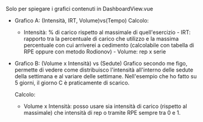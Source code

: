 Solo per spiegare i grafici contenuti in DashboardView.vue

- Grafico A: (Intensità, IRT, Volume)vs(Tempo)
  Calcolo:

  - Intensità: % di carico rispetto al massimale di quell'esercizio - IRT: rapporto tra la percentuale di carico che utilizzo e la massima percentuale con cui arriverei a cedimento (calcolabile con tabella di RPE oppure con metodo Rodionov) - Volume: rep x serie

- Grafico B: (Volume x Intensità) vs (Sedute)
  Grafico secondo me figo, permette di vedere come distribuisco l'intensità all'interno delle sedute della settimana e al variare delle settimane. Nell'esempio che ho fatto su 5 giorni, il giorno C è praticamente di scarico.

  Calcolo:

  - Volume x Intensità: posso usare sia intensità di carico (rispetto al massimale) che intensità di rep o tramite RPE sempre tra 0 e 1.
